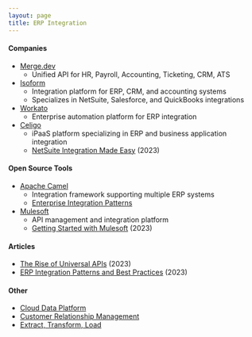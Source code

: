 ```yaml
---
layout: page
title: ERP Integration
---
```

#### Companies
* [Merge.dev](https://merge.dev/)
  * Unified API for HR, Payroll, Accounting, Ticketing, CRM, ATS
* [Isoform](https://www.isoform.ai/)
  * Integration platform for ERP, CRM, and accounting systems
  * Specializes in NetSuite, Salesforce, and QuickBooks integrations
* [Workato](https://www.workato.com/)
  * Enterprise automation platform for ERP integration
* [Celigo](https://www.celigo.com/)
  * iPaaS platform specializing in ERP and business application integration
  * [NetSuite Integration Made Easy](https://www.youtube.com/watch?v=8Z9FOBxwf5Y) (2023)

#### Open Source Tools
* [Apache Camel](https://camel.apache.org/)
  * Integration framework supporting multiple ERP systems
  * [Enterprise Integration Patterns](https://camel.apache.org/components/latest/eips/enterprise-integration-patterns.html)
* [Mulesoft](https://www.mulesoft.com/)
  * API management and integration platform
  * [Getting Started with Mulesoft](https://www.youtube.com/watch?v=3HU6_6zKj6E) (2023)

#### Articles
* [The Rise of Universal APIs](https://www.linkedin.com/pulse/rise-universal-apis-merge-dev-plaid-bridge-api-kevin-william-david/) (2023)
* [ERP Integration Patterns and Best Practices](https://www.techtarget.com/searcherp/tip/6-ERP-integration-best-practices) (2023)

#### Other
* [Cloud Data Platform](/cloud_data_platform)
* [Customer Relationship Management](/customer_relationship_management)
* [Extract, Transform, Load](/cloud_data_platform/extract_transform_load) 